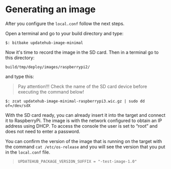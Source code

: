 # Generating an image

After you configure the `local.conf` follow the next steps.

Open a terminal and go to your build directory and type:  

`$: bitbake updatehub-image-minimal`

Now it's time to record the image in the SD card. Then in a terminal go to this directory:   

 `build/tmp/deploy/images/raspberrypi2/`   

 and type this:    
> Pay attention!!! Check the name of the SD card device before executing the command below!   

 `$: zcat updatehub-image-minimal-raspberrypi3.wic.gz | sudo dd of=/dev/sdX`


 With the SD card ready, you can already insert it into the target and connect it to RaspberryPi. The image is with the network configured to obtain an IP address using DHCP. To access the console the user is set to “root” and does not need to enter a password.

 You can confirm the version of the image that is running on the target with the command `cat /etc/os-release` and you will see the version that you put in the `local.conf` file.

>`UPDATEHUB_PACKAGE_VERSION_SUFFIX = "-test-image-1.0"`  
